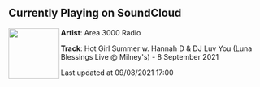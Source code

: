## Currently Playing on SoundCloud

[<img align="left" width="100" src="https://i1.sndcdn.com/artworks-YJQExMyOmyHjqWa7-FDm8jQ-t500x500.jpg">](https://soundcloud.com/area3000/hot-girl-summer-hannah-dj-luv-you)

**Artist**: Area 3000 Radio 

**Track**: Hot Girl Summer w. Hannah D & DJ Luv You (Luna Blessings Live @ Milney's) - 8 September 2021

Last updated at 09/08/2021 17:00
